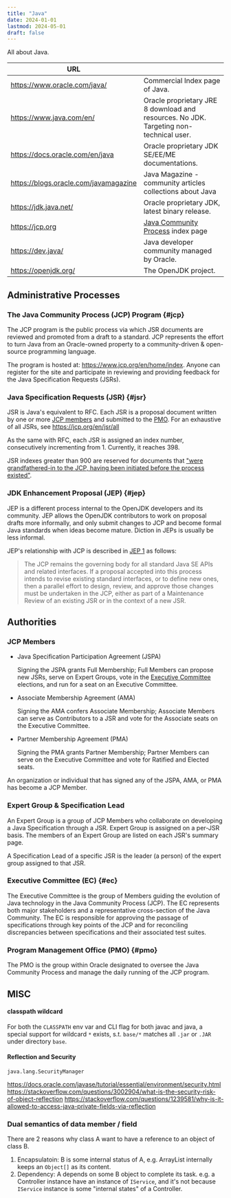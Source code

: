 ```yaml
---
title: "Java"
date: 2024-01-01
lastmod: 2024-05-01
draft: false
---
```


All about Java.

<!--more-->

| URL                                   |                                                                                        |
|---------------------------------------|----------------------------------------------------------------------------------------|
| https://www.oracle.com/java/          | Commercial Index page of Java.                                                         |
| https://www.java.com/en/              | Oracle proprietary JRE 8 download and resources. No JDK. Targeting non-technical user. |
| https://docs.oracle.com/en/java       | Oracle proprietary JDK SE/EE/ME documentations.                                        |
| https://blogs.oracle.com/javamagazine | Java Magazine - community articles collections about Java                              |
| https://jdk.java.net/                 | Oracle proprietary JDK, latest binary release.                                         |
| https://jcp.org                       | [Java Community Process](#jcp) index page                                              |
| https://dev.java/                     | Java developer community managed by Oracle.                                            |
| https://openjdk.org/                  | The OpenJDK project.                                                                   |



## Administrative Processes

### The Java Community Process (JCP) Program {#jcp}

The JCP program is the public process via which JSR documents are reviewed and promoted from a draft to a standard.
JCP represents the effort to turn Java from an Oracle-owned property to a community-driven & open-source programming language.

The program is hosted at: https://www.jcp.org/en/home/index.
Anyone can register for the site and participate in reviewing and providing feedback for the Java Specification Requests (JSRs).

### Java Specification Requests (JSR) {#jsr}

JSR is Java's equivalent to RFC. Each JSR is a proposal document written by one or more [JCP members](#jcp-member) and submitted to the [PMO](#pmo).
For an exhaustive of all JSRs, see https://jcp.org/en/jsr/all

As the same with RFC, each JSR is assigned an index number, consecutively incrementing from 1. Currently, it reaches 398.

JSR indexes greater than 900 are reserved for documents that ["were grandfathered-in to the JCP, having been initiated before the process existed"](https://jcp.org/aboutJava/communityprocess/ec-public/materials/2013-04-09/April-2013-public-minutes.html).


### JDK Enhancement Proposal (JEP) {#jep}

JEP is a different process internal to the OpenJDK developers and its community.
JEP allows the OpenJDK contributors to work on proposal drafts more informally, and only submit changes to JCP
and become formal Java standards when ideas become mature.
Diction in JEPs is usually be less informal. 

JEP's relationship with JCP is described in [JEP 1](https://openjdk.org/jeps/1) as follows:

> The JCP remains the governing body for all standard Java SE APIs and related interfaces. If a proposal accepted into this process intends to revise existing standard interfaces, or to define new ones, then a parallel effort to design, review, and approve those changes must be undertaken in the JCP, either as part of a Maintenance Review of an existing JSR or in the context of a new JSR.

## Authorities

### JCP Members

- Java Specification Participation Agreement (JSPA)

    Signing the JSPA grants Full Membership; Full Members can propose new JSRs, serve on Expert Groups, vote in the [Executive Committee](#ec) elections, and run for a seat on an Executive Committee.

- Associate Membership Agreement (AMA)

    Signing the AMA confers Associate Membership; Associate Members can serve as Contributors to a JSR and vote for the Associate seats on the Executive Committee. 

- Partner Membership Agreement (PMA)

    Signing the PMA grants Partner Membership; Partner Members can serve on the Executive Committee and vote for Ratified and Elected seats. 

An organization or individual that has signed any of the JSPA, AMA, or PMA has become a JCP Member.

### Expert Group & Specification Lead

An Expert Group is a group of JCP Members who collaborate on developing a Java Specification through a JSR.
Expert Group is assigned on a per-JSR basis. The members of an Expert Group are listed on each JSR's summary page.

A Specification Lead of a specific JSR is the leader (a person) of the expert group assigned to that JSR.

### Executive Committee (EC) {#ec}

The Executive Committee is the group of Members guiding the evolution of Java technology in the Java Community Process (JCP). The EC represents both major stakeholders and a representative cross-section of the Java Community. The EC is responsible for approving the passage of specifications through key points of the JCP and for reconciling discrepancies between specifications and their associated test suites.

### Program Management Office (PMO) {#pmo}
    
The PMO is the group within Oracle designated to oversee the Java Community Process and manage the daily running of the JCP program.

## MISC

#### classpath wildcard

For both the `CLASSPATH` env var and CLI flag for both javac and java, a special support for wildcard `*` exists,
s.t. `base/*` matches all `.jar` or `.JAR` under directory `base`.

#### Reflection and Security

`java.lang.SecurityManager`

https://docs.oracle.com/javase/tutorial/essential/environment/security.html
https://stackoverflow.com/questions/3002904/what-is-the-security-risk-of-object-reflection
https://stackoverflow.com/questions/1239581/why-is-it-allowed-to-access-java-private-fields-via-reflection

### Dual semantics of data member / field

There are 2 reasons why class A want to have a reference to an object of class B.
1. Encapsulatoin: B is some internal status of A, e.g. ArrayList internally keeps an `Object[]` as its content.
2. Dependency: A depends on some B object to complete its task. e.g. a Controller instance have an instance of `IService`, and it's not because `IService` instance is some "internal states" of a Controller.
